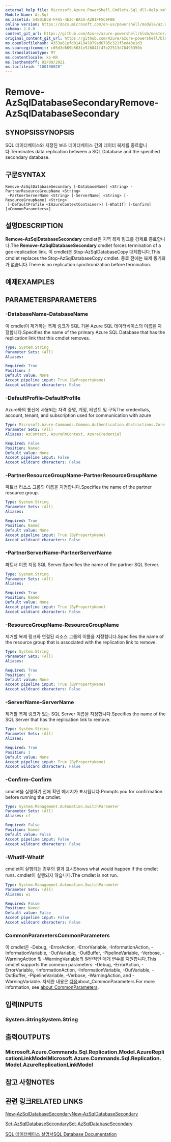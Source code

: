 ```yaml
---
external help file: Microsoft.Azure.PowerShell.Cmdlets.Sql.dll-Help.xml
Module Name: Az.Sql
ms.assetid: 54E01B3B-FFA5-4E3C-BA5A-A281FF5C9F8B
online version: https://docs.microsoft.com/en-us/powershell/module/az.sql/remove-azsqldatabasesecondary
schema: 2.0.0
content_git_url: https://github.com/Azure/azure-powershell/blob/master/src/Sql/Sql/help/Remove-AzSqlDatabaseSecondary.md
original_content_git_url: https://github.com/Azure/azure-powershell/blob/master/src/Sql/Sql/help/Remove-AzSqlDatabaseSecondary.md
ms.openlocfilehash: 4353a61efd0141947879ad6795c321f5ed43e1d3
ms.sourcegitcommit: c05d3d669b5631e526841f47b22513d78495350b
ms.translationtype: MT
ms.contentlocale: ko-KR
ms.lasthandoff: 02/09/2021
ms.locfileid: "100196028"
---
```

# <span data-ttu-id="6e8e4-101">Remove-AzSqlDatabaseSecondary</span><span class="sxs-lookup"><span data-stu-id="6e8e4-101">Remove-AzSqlDatabaseSecondary</span></span>

## <span data-ttu-id="6e8e4-102">SYNOPSIS</span><span class="sxs-lookup"><span data-stu-id="6e8e4-102">SYNOPSIS</span></span>
<span data-ttu-id="6e8e4-103">SQL 데이터베이스와 지정된 보조 데이터베이스 간의 데이터 복제를 종료합니다.</span><span class="sxs-lookup"><span data-stu-id="6e8e4-103">Terminates data replication between a SQL Database and the specified secondary database.</span></span>

## <span data-ttu-id="6e8e4-104">구문</span><span class="sxs-lookup"><span data-stu-id="6e8e4-104">SYNTAX</span></span>

```
Remove-AzSqlDatabaseSecondary [-DatabaseName] <String> -PartnerResourceGroupName <String>
 -PartnerServerName <String> [-ServerName] <String> [-ResourceGroupName] <String>
 [-DefaultProfile <IAzureContextContainer>] [-WhatIf] [-Confirm] [<CommonParameters>]
```

## <span data-ttu-id="6e8e4-105">설명</span><span class="sxs-lookup"><span data-stu-id="6e8e4-105">DESCRIPTION</span></span>
<span data-ttu-id="6e8e4-106">**Remove-AzSqlDatabaseSecondary** cmdlet은 지역 복제 링크를 강제로 종료합니다.</span><span class="sxs-lookup"><span data-stu-id="6e8e4-106">The **Remove-AzSqlDatabaseSecondary** cmdlet forces termination of a geo-replication link.</span></span>
<span data-ttu-id="6e8e4-107">이 cmdlet은 Stop-AzSqlDatabaseCopy 대체합니다.</span><span class="sxs-lookup"><span data-stu-id="6e8e4-107">This cmdlet replaces the Stop-AzSqlDatabaseCopy cmdlet.</span></span>
<span data-ttu-id="6e8e4-108">종료 전에는 복제 동기화가 없습니다.</span><span class="sxs-lookup"><span data-stu-id="6e8e4-108">There is no replication synchronization before termination.</span></span>

## <span data-ttu-id="6e8e4-109">예제</span><span class="sxs-lookup"><span data-stu-id="6e8e4-109">EXAMPLES</span></span>

## <span data-ttu-id="6e8e4-110">PARAMETERS</span><span class="sxs-lookup"><span data-stu-id="6e8e4-110">PARAMETERS</span></span>

### <span data-ttu-id="6e8e4-111">-DatabaseName</span><span class="sxs-lookup"><span data-stu-id="6e8e4-111">-DatabaseName</span></span>
<span data-ttu-id="6e8e4-112">이 cmdlet이 제거하는 복제 링크가 SQL 기본 Azure SQL 데이터베이스의 이름을 지정합니다.</span><span class="sxs-lookup"><span data-stu-id="6e8e4-112">Specifies the name of the primary Azure SQL Database that has the replication link that this cmdlet removes.</span></span>

```yaml
Type: System.String
Parameter Sets: (All)
Aliases:

Required: True
Position: 2
Default value: None
Accept pipeline input: True (ByPropertyName)
Accept wildcard characters: False
```

### <span data-ttu-id="6e8e4-113">-DefaultProfile</span><span class="sxs-lookup"><span data-stu-id="6e8e4-113">-DefaultProfile</span></span>
<span data-ttu-id="6e8e4-114">Azure와의 통신에 사용되는 자격 증명, 계정, 테넌트 및 구독</span><span class="sxs-lookup"><span data-stu-id="6e8e4-114">The credentials, account, tenant, and subscription used for communication with azure</span></span>

```yaml
Type: Microsoft.Azure.Commands.Common.Authentication.Abstractions.Core.IAzureContextContainer
Parameter Sets: (All)
Aliases: AzContext, AzureRmContext, AzureCredential

Required: False
Position: Named
Default value: None
Accept pipeline input: False
Accept wildcard characters: False
```

### <span data-ttu-id="6e8e4-115">-PartnerResourceGroupName</span><span class="sxs-lookup"><span data-stu-id="6e8e4-115">-PartnerResourceGroupName</span></span>
<span data-ttu-id="6e8e4-116">파트너 리소스 그룹의 이름을 지정합니다.</span><span class="sxs-lookup"><span data-stu-id="6e8e4-116">Specifies the name of the partner  resource group.</span></span>

```yaml
Type: System.String
Parameter Sets: (All)
Aliases:

Required: True
Position: Named
Default value: None
Accept pipeline input: True (ByPropertyName)
Accept wildcard characters: False
```

### <span data-ttu-id="6e8e4-117">-PartnerServerName</span><span class="sxs-lookup"><span data-stu-id="6e8e4-117">-PartnerServerName</span></span>
<span data-ttu-id="6e8e4-118">파트너 이름 지정 SQL Server.</span><span class="sxs-lookup"><span data-stu-id="6e8e4-118">Specifies the name of the partner SQL Server.</span></span>

```yaml
Type: System.String
Parameter Sets: (All)
Aliases:

Required: True
Position: Named
Default value: None
Accept pipeline input: True (ByPropertyName)
Accept wildcard characters: False
```

### <span data-ttu-id="6e8e4-119">-ResourceGroupName</span><span class="sxs-lookup"><span data-stu-id="6e8e4-119">-ResourceGroupName</span></span>
<span data-ttu-id="6e8e4-120">제거할 복제 링크와 연결된 리소스 그룹의 이름을 지정합니다.</span><span class="sxs-lookup"><span data-stu-id="6e8e4-120">Specifies the name of the resource group that is associated with the replication link to remove.</span></span>

```yaml
Type: System.String
Parameter Sets: (All)
Aliases:

Required: True
Position: 0
Default value: None
Accept pipeline input: True (ByPropertyName)
Accept wildcard characters: False
```

### <span data-ttu-id="6e8e4-121">-ServerName</span><span class="sxs-lookup"><span data-stu-id="6e8e4-121">-ServerName</span></span>
<span data-ttu-id="6e8e4-122">제거할 복제 링크가 있는 SQL Server 이름을 지정합니다.</span><span class="sxs-lookup"><span data-stu-id="6e8e4-122">Specifies the name of the SQL Server that has the replication link to remove.</span></span>

```yaml
Type: System.String
Parameter Sets: (All)
Aliases:

Required: True
Position: 1
Default value: None
Accept pipeline input: True (ByPropertyName)
Accept wildcard characters: False
```

### <span data-ttu-id="6e8e4-123">-Confirm</span><span class="sxs-lookup"><span data-stu-id="6e8e4-123">-Confirm</span></span>
<span data-ttu-id="6e8e4-124">cmdlet을 실행하기 전에 확인 메시지가 표시됩니다.</span><span class="sxs-lookup"><span data-stu-id="6e8e4-124">Prompts you for confirmation before running the cmdlet.</span></span>

```yaml
Type: System.Management.Automation.SwitchParameter
Parameter Sets: (All)
Aliases: cf

Required: False
Position: Named
Default value: False
Accept pipeline input: False
Accept wildcard characters: False
```

### <span data-ttu-id="6e8e4-125">-WhatIf</span><span class="sxs-lookup"><span data-stu-id="6e8e4-125">-WhatIf</span></span>
<span data-ttu-id="6e8e4-126">cmdlet이 실행되는 경우의 결과 표시</span><span class="sxs-lookup"><span data-stu-id="6e8e4-126">Shows what would happen if the cmdlet runs.</span></span>
<span data-ttu-id="6e8e4-127">cmdlet이 실행되지 않습니다.</span><span class="sxs-lookup"><span data-stu-id="6e8e4-127">The cmdlet is not run.</span></span>

```yaml
Type: System.Management.Automation.SwitchParameter
Parameter Sets: (All)
Aliases: wi

Required: False
Position: Named
Default value: False
Accept pipeline input: False
Accept wildcard characters: False
```

### <span data-ttu-id="6e8e4-128">CommonParameters</span><span class="sxs-lookup"><span data-stu-id="6e8e4-128">CommonParameters</span></span>
<span data-ttu-id="6e8e4-129">이 cmdlet은 -Debug, -ErrorAction, -ErrorVariable, -InformationAction, -InformationVariable, -OutVariable, -OutBuffer, -PipelineVariable, -Verbose, -WarningAction 및 -WarningVariable의 일반적인 매개 변수를 지원합니다.</span><span class="sxs-lookup"><span data-stu-id="6e8e4-129">This cmdlet supports the common parameters: -Debug, -ErrorAction, -ErrorVariable, -InformationAction, -InformationVariable, -OutVariable, -OutBuffer, -PipelineVariable, -Verbose, -WarningAction, and -WarningVariable.</span></span> <span data-ttu-id="6e8e4-130">자세한 내용은 [다음](http://go.microsoft.com/fwlink/?LinkID=113216)about_CommonParameters.</span><span class="sxs-lookup"><span data-stu-id="6e8e4-130">For more information, see [about_CommonParameters](http://go.microsoft.com/fwlink/?LinkID=113216).</span></span>

## <span data-ttu-id="6e8e4-131">입력</span><span class="sxs-lookup"><span data-stu-id="6e8e4-131">INPUTS</span></span>

### <span data-ttu-id="6e8e4-132">System.String</span><span class="sxs-lookup"><span data-stu-id="6e8e4-132">System.String</span></span>

## <span data-ttu-id="6e8e4-133">출력</span><span class="sxs-lookup"><span data-stu-id="6e8e4-133">OUTPUTS</span></span>

### <span data-ttu-id="6e8e4-134">Microsoft.Azure.Commands.Sql.Replication.Model.AzureReplicationLinkModel</span><span class="sxs-lookup"><span data-stu-id="6e8e4-134">Microsoft.Azure.Commands.Sql.Replication.Model.AzureReplicationLinkModel</span></span>

## <span data-ttu-id="6e8e4-135">참고 사항</span><span class="sxs-lookup"><span data-stu-id="6e8e4-135">NOTES</span></span>

## <span data-ttu-id="6e8e4-136">관련 링크</span><span class="sxs-lookup"><span data-stu-id="6e8e4-136">RELATED LINKS</span></span>

[<span data-ttu-id="6e8e4-137">New-AzSqlDatabaseSecondary</span><span class="sxs-lookup"><span data-stu-id="6e8e4-137">New-AzSqlDatabaseSecondary</span></span>](./New-AzSqlDatabaseSecondary.md)

[<span data-ttu-id="6e8e4-138">Set-AzSqlDatabaseSecondary</span><span class="sxs-lookup"><span data-stu-id="6e8e4-138">Set-AzSqlDatabaseSecondary</span></span>](./Set-AzSqlDatabaseSecondary.md)

[<span data-ttu-id="6e8e4-139">SQL 데이터베이스 설명서</span><span class="sxs-lookup"><span data-stu-id="6e8e4-139">SQL Database Documentation</span></span>](https://docs.microsoft.com/azure/sql-database/)
